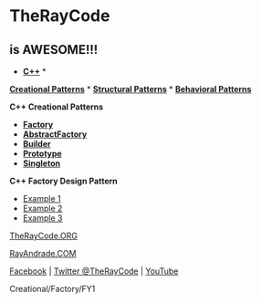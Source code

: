 # TheRayCode
## is AWESOME!!!

* **[C++](../README.md)** * 

**[Creational Patterns](./Creational/README.md)** * **[Structural Patterns](./Structural/README.md)** * **[Behavioral Patterns](./Behavioral/README.md)**

**C++ Creational Patterns**

 * **[Factory](../Factory/README.md)**
 * **[AbstractFactory](../AbstractFactory/README.md)**
 * **[Builder](../Builder/README.md)**
 * **[Prototype](../Prototype/README.md)**
 * **[Singleton](../Singleton/README.md)**

**C++ Factory Design Pattern**

 * [Example 1](FY1/)
 * [Example 2](FY2/)
 * [Example 3](FY3/README.md)

[TheRayCode.ORG](https://www.TheRayCode.org)

[RayAndrade.COM](https://www.RayAndrade.com)


[Facebook](https://www.facebook.com/TheRayCode/) | [Twitter @TheRayCode](https://www.twitter.com/TheRayCode/) | [YouTube](https://www.youtube.com/AndradeRay/)

Creational/Factory/FY1
